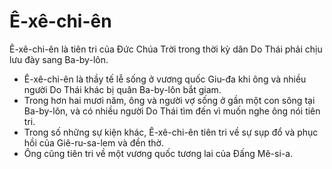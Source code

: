 # Ê-xê-chi-ên

Ê-xê-chi-ên là tiên tri của Đức Chúa Trời trong thời kỳ dân Do Thái phải chịu lưu đày sang Ba-by-lôn.
- Ê-xê-chi-ên là thầy tế lễ sống ở vương quốc Giu-đa khi ông và nhiều người Do Thái khác bị quân Ba-by-lôn bắt giam.
- Trong hơn hai mươi năm, ông và người vợ sống ở gần một con sông tại Ba-by-lôn, và có nhiều người Do Thái tìm đến vì muốn nghe ông nói tiên tri. 
- Trong số những sự kiện khác, Ê-xê-chi-ên tiên tri về sự sụp đổ và phục hồi của Giê-ru-sa-lem và đền thờ.
- Ông cũng tiên tri về một vương quốc tương lai của Đấng Mê-si-a.

